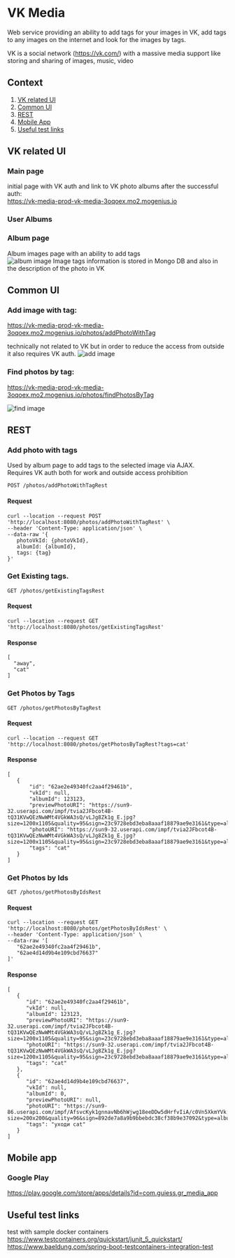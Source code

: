 # VK Media

Web service providing an ability to add tags for your images in VK, 
add tags to any images on the internet and look for the images by tags.

VK is a social network (https://vk.com/) with a massive media support like storing and sharing of images, music, video

## Context
1. [VK related UI](#vk-related)
1. [Common UI](#common-ui)
1. [REST](#rest)
1. [Mobile App](#mobile)   
1. [Useful test links](#test)

## <a name="vk-related"></a>VK related UI

### Main page
initial page with VK auth and link to VK photo albums after the successful auth:  
https://vk-media-prod-vk-media-3oqoex.mo2.mogenius.io
   
### User Albums
   
### Album page
Album images page with an ability to add tags  
![album image](./img/album_screen.JPG)
Image tags information is stored in Mongo DB and also in the description of the photo in VK
   
## <a name="common-ui"></a>Common UI

### Add image with tag:  

https://vk-media-prod-vk-media-3oqoex.mo2.mogenius.io/photos/addPhotoWithTag

technically not related to VK but in order to reduce the access from outside it also requires VK auth.
![add image](./img/add_image_with_tag.JPG)
   
### Find photos by tag:  

https://vk-media-prod-vk-media-3oqoex.mo2.mogenius.io/photos/findPhotosByTag  

![find image](./img/find_image_by_tag.JPG)
   
##  <a name="rest"></a>REST

### Add photo with tags  
   Used by album page to add tags to the selected image via AJAX.  
   Requires VK auth both for work and outside access prohibition  

   `POST /photos/addPhotoWithTagRest`
   
#### Request

    curl --location --request POST 'http://localhost:8080/photos/addPhotoWithTagRest' \
    --header 'Content-Type: application/json' \
    --data-raw '{
       photoVkId: {photoVkId},
       albumId: {albumId},
       tags: {tag}
    }'
   
### Get Existing tags.  

`GET /photos/getExistingTagsRest`

#### Request

    curl --location --request GET 'http://localhost:8080/photos/getExistingTagsRest'

#### Response

    [
      "away",
      "cat"
    ]

### Get Photos by Tags

`GET /photos/getPhotosByTagRest`

#### Request

    curl --location --request GET 'http://localhost:8080/photos/getPhotosByTagRest?tags=cat'

#### Response

    [
       {
           "id": "62ae2e49340fc2aa4f29461b",
           "vkId": null,
           "albumId": 123123,
           "previewPhotoURI": "https://sun9-32.userapi.com/impf/tvia2JFbcot4B-tQ31KVwQEzNwWMt4VGkWA3sQ/vLJg8Zk1g_E.jpg?size=1200x1105&quality=95&sign=23c9728ebd3eba8aaaf18879ae9e3161&type=album",
           "photoURI": "https://sun9-32.userapi.com/impf/tvia2JFbcot4B-tQ31KVwQEzNwWMt4VGkWA3sQ/vLJg8Zk1g_E.jpg?size=1200x1105&quality=95&sign=23c9728ebd3eba8aaaf18879ae9e3161&type=album",
           "tags": "cat"
       }
    ]

### Get Photos by Ids

`GET /photos/getPhotosByIdsRest`

#### Request

    curl --location --request GET 'http://localhost:8080/photos/getPhotosByIdsRest' \
    --header 'Content-Type: application/json' \
    --data-raw '[
       "62ae2e49340fc2aa4f29461b",
       "62ae4d14d9b4e109cbd76637"
    ]'

#### Response

    [
       {
          "id": "62ae2e49340fc2aa4f29461b",
          "vkId": null,
          "albumId": 123123,
          "previewPhotoURI": "https://sun9-32.userapi.com/impf/tvia2JFbcot4B-tQ31KVwQEzNwWMt4VGkWA3sQ/vLJg8Zk1g_E.jpg?size=1200x1105&quality=95&sign=23c9728ebd3eba8aaaf18879ae9e3161&type=album",
          "photoURI": "https://sun9-32.userapi.com/impf/tvia2JFbcot4B-tQ31KVwQEzNwWMt4VGkWA3sQ/vLJg8Zk1g_E.jpg?size=1200x1105&quality=95&sign=23c9728ebd3eba8aaaf18879ae9e3161&type=album",
          "tags": "cat"
       },
       {
          "id": "62ae4d14d9b4e109cbd76637",
          "vkId": null,
          "albumId": 0,
          "previewPhotoURI": null,
          "photoURI": "https://sun9-86.userapi.com/impf/AfsvcKyk1gnnavNb6hWjwg18eeDDw5dHrfvIiA/c0Vn5XkmYVk.jpg?size=200x200&quality=96&sign=892de7a8a9b9bbebdc38cf38b9e37092&type=album",
          "tags": "уходи cat"
       }
    ]

## <a name="mobile"></a>Mobile app

### Google Play

https://play.google.com/store/apps/details?id=com.guiess.gr_media_app

## <a name="test"></a>Useful test links

test with sample docker containers  
https://www.testcontainers.org/quickstart/junit_5_quickstart/  
https://www.baeldung.com/spring-boot-testcontainers-integration-test